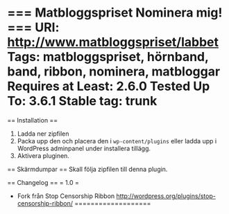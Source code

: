 === Matbloggspriset Nominera mig! ===
URI: http://www.matbloggspriset/labbet
Tags: matbloggspriset, hörnband, band, ribbon, nominera, matbloggar
Requires at Least: 2.6.0
Tested Up To: 3.6.1
Stable tag: trunk
===================
== Installation ==

1. Ladda ner zipfilen
2. Packa upp den och placera den i `wp-content/plugins` eller ladda upp i WordPress adminpanel under installera tillägg. 
3. Aktivera pluginen.

== Skärmdumpar ==
Skall följa zipfilen till denna plugin.

== Changelog ==
= 1.0 =
* Fork från Stop Censorship Ribbon
http://wordpress.org/plugins/stop-censorship-ribbon/
===================
